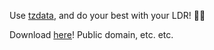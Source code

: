 Use [tzdata](https://en.wikipedia.org/wiki/List_of_tz_database_time_zones#List), and do your best with your LDR! 💚💜

Download [here](https://github.com/ibutsu/xrsh/releases)! Public domain, etc. etc.
